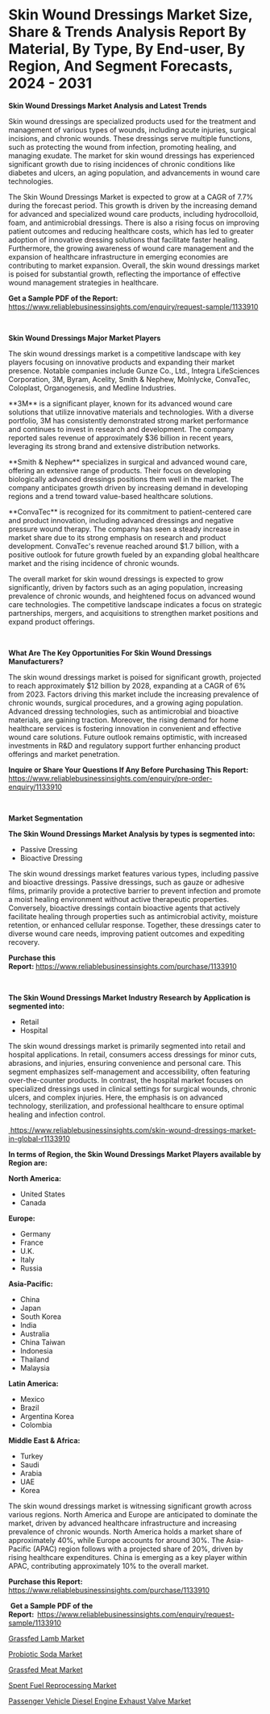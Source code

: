<p><h1>Skin Wound Dressings Market Size, Share & Trends Analysis Report By Material, By Type, By End-user, By Region, And Segment Forecasts, 2024 - 2031</h1></p><p><strong>Skin Wound Dressings Market Analysis and Latest Trends</strong></p>
<p><p>Skin wound dressings are specialized products used for the treatment and management of various types of wounds, including acute injuries, surgical incisions, and chronic wounds. These dressings serve multiple functions, such as protecting the wound from infection, promoting healing, and managing exudate. The market for skin wound dressings has experienced significant growth due to rising incidences of chronic conditions like diabetes and ulcers, an aging population, and advancements in wound care technologies.</p><p>The Skin Wound Dressings Market is expected to grow at a CAGR of 7.7% during the forecast period. This growth is driven by the increasing demand for advanced and specialized wound care products, including hydrocolloid, foam, and antimicrobial dressings. There is also a rising focus on improving patient outcomes and reducing healthcare costs, which has led to greater adoption of innovative dressing solutions that facilitate faster healing. Furthermore, the growing awareness of wound care management and the expansion of healthcare infrastructure in emerging economies are contributing to market expansion. Overall, the skin wound dressings market is poised for substantial growth, reflecting the importance of effective wound management strategies in healthcare.</p></p>
<p><strong>Get a Sample PDF of the Report:&nbsp;</strong> <a href="https://www.reliablebusinessinsights.com/enquiry/request-sample/1133910?utm_campaign=1470&utm_medium=2&utm_source=Github&utm_content=ia&utm_term=18102024&utm_id=skin-wound-dressings">https://www.reliablebusinessinsights.com/enquiry/request-sample/1133910</a></p>
<p>&nbsp;</p>
<p><strong>Skin Wound Dressings Major Market Players</strong></p>
<p><p>The skin wound dressings market is a competitive landscape with key players focusing on innovative products and expanding their market presence. Notable companies include Gunze Co., Ltd., Integra LifeSciences Corporation, 3M, Byram, Acelity, Smith & Nephew, Molnlycke, ConvaTec, Coloplast, Organogenesis, and Medline Industries.</p><p>**3M** is a significant player, known for its advanced wound care solutions that utilize innovative materials and technologies. With a diverse portfolio, 3M has consistently demonstrated strong market performance and continues to invest in research and development. The company reported sales revenue of approximately $36 billion in recent years, leveraging its strong brand and extensive distribution networks.</p><p>**Smith & Nephew** specializes in surgical and advanced wound care, offering an extensive range of products. Their focus on developing biologically advanced dressings positions them well in the market. The company anticipates growth driven by increasing demand in developing regions and a trend toward value-based healthcare solutions.</p><p>**ConvaTec** is recognized for its commitment to patient-centered care and product innovation, including advanced dressings and negative pressure wound therapy. The company has seen a steady increase in market share due to its strong emphasis on research and product development. ConvaTec's revenue reached around $1.7 billion, with a positive outlook for future growth fueled by an expanding global healthcare market and the rising incidence of chronic wounds.</p><p>The overall market for skin wound dressings is expected to grow significantly, driven by factors such as an aging population, increasing prevalence of chronic wounds, and heightened focus on advanced wound care technologies. The competitive landscape indicates a focus on strategic partnerships, mergers, and acquisitions to strengthen market positions and expand product offerings.</p></p>
<p>&nbsp;</p>
<p><strong>What Are The Key Opportunities For Skin Wound Dressings Manufacturers?</strong></p>
<p><p>The skin wound dressings market is poised for significant growth, projected to reach approximately $12 billion by 2028, expanding at a CAGR of 6% from 2023. Factors driving this market include the increasing prevalence of chronic wounds, surgical procedures, and a growing aging population. Advanced dressing technologies, such as antimicrobial and bioactive materials, are gaining traction. Moreover, the rising demand for home healthcare services is fostering innovation in convenient and effective wound care solutions. Future outlook remains optimistic, with increased investments in R&D and regulatory support further enhancing product offerings and market penetration.</p></p>
<p><strong>Inquire or Share Your Questions If Any Before Purchasing This Report:</strong> <a href="https://www.reliablebusinessinsights.com/enquiry/pre-order-enquiry/1133910?utm_campaign=1470&utm_medium=2&utm_source=Github&utm_content=ia&utm_term=18102024&utm_id=skin-wound-dressings">https://www.reliablebusinessinsights.com/enquiry/pre-order-enquiry/1133910</a></p>
<p>&nbsp;</p>
<p><strong>Market Segmentation</strong></p>
<p><strong>The Skin Wound Dressings Market Analysis by types is segmented into:</strong></p>
<p><ul><li>Passive Dressing</li><li>Bioactive Dressing</li></ul></p>
<p><p>The skin wound dressings market features various types, including passive and bioactive dressings. Passive dressings, such as gauze or adhesive films, primarily provide a protective barrier to prevent infection and promote a moist healing environment without active therapeutic properties. Conversely, bioactive dressings contain bioactive agents that actively facilitate healing through properties such as antimicrobial activity, moisture retention, or enhanced cellular response. Together, these dressings cater to diverse wound care needs, improving patient outcomes and expediting recovery.</p></p>
<p><strong>Purchase this Report:&nbsp;</strong><a href="https://www.reliablebusinessinsights.com/purchase/1133910?utm_campaign=1470&utm_medium=2&utm_source=Github&utm_content=ia&utm_term=18102024&utm_id=skin-wound-dressings">https://www.reliablebusinessinsights.com/purchase/1133910</a></p>
<p>&nbsp;</p>
<p><strong>The Skin Wound Dressings Market Industry Research by Application is segmented into:</strong></p>
<p><ul><li>Retail</li><li>Hospital</li></ul></p>
<p><p>The skin wound dressings market is primarily segmented into retail and hospital applications. In retail, consumers access dressings for minor cuts, abrasions, and injuries, ensuring convenience and personal care. This segment emphasizes self-management and accessibility, often featuring over-the-counter products. In contrast, the hospital market focuses on specialized dressings used in clinical settings for surgical wounds, chronic ulcers, and complex injuries. Here, the emphasis is on advanced technology, sterilization, and professional healthcare to ensure optimal healing and infection control.</p></p>
<p><a href="https://www.reliablebusinessinsights.com/skin-wound-dressings-market-in-global-r1133910?utm_campaign=1470&utm_medium=2&utm_source=Github&utm_content=ia&utm_term=18102024&utm_id=skin-wound-dressings">&nbsp;https://www.reliablebusinessinsights.com/skin-wound-dressings-market-in-global-r1133910</a></p>
<p><strong>In terms of Region, the Skin Wound Dressings Market Players available by Region are:</strong></p>
<p>
    <p> <strong> North America: </strong>
        <ul>
            <li>United States</li>
            <li>Canada</li>
        </ul>
        </p> 
    <p> <strong> Europe: </strong>
        <ul>
            <li>Germany</li>
            <li>France</li>
            <li>U.K.</li>
            <li>Italy</li>
            <li>Russia</li>
        </ul>
        </p> 
    <p> <strong> Asia-Pacific: </strong>
        <ul>
            <li>China</li>
            <li>Japan</li>
            <li>South Korea</li>
            <li>India</li>
            <li>Australia</li>
            <li>China Taiwan</li>
            <li>Indonesia</li>
            <li>Thailand</li>
            <li>Malaysia</li>
        </ul>
        </p> 
    <p> <strong> Latin America: </strong>
        <ul>
            <li>Mexico</li>
            <li>Brazil</li>
            <li>Argentina Korea</li>
            <li>Colombia</li>
        </ul>
        </p> 
    <p> <strong> Middle East & Africa: </strong>
        <ul>
            <li>Turkey</li>
            <li>Saudi</li>
            <li>Arabia</li>
            <li>UAE</li>
            <li>Korea</li>
        </ul>
    </p>
    </p>
<p><p>The skin wound dressings market is witnessing significant growth across various regions. North America and Europe are anticipated to dominate the market, driven by advanced healthcare infrastructure and increasing prevalence of chronic wounds. North America holds a market share of approximately 40%, while Europe accounts for around 30%. The Asia-Pacific (APAC) region follows with a projected share of 20%, driven by rising healthcare expenditures. China is emerging as a key player within APAC, contributing approximately 10% to the overall market.</p></p>
<p><strong>Purchase this Report: </strong><a href="https://www.reliablebusinessinsights.com/purchase/1133910?utm_campaign=1470&utm_medium=2&utm_source=Github&utm_content=ia&utm_term=18102024&utm_id=skin-wound-dressings">https://www.reliablebusinessinsights.com/purchase/1133910</a></p>
<p>&nbsp;<strong>Get a Sample PDF of the Report:&nbsp;&nbsp;</strong><a href="https://www.reliablebusinessinsights.com/enquiry/request-sample/1133910?utm_campaign=1470&utm_medium=2&utm_source=Github&utm_content=ia&utm_term=18102024&utm_id=skin-wound-dressings">https://www.reliablebusinessinsights.com/enquiry/request-sample/1133910</a></p>
<p><strong></strong></p>
<p><p><a href="https://www.linkedin.com/pulse/grassfed-lamb-market-opportunities-emerging-global-trends-bz1ce?utm_campaign=1470&utm_medium=2&utm_source=Github&utm_content=ia&utm_term=18102024&utm_id=skin-wound-dressings">Grassfed Lamb Market</a></p><p><a href="https://www.linkedin.com/pulse/global-perspectives-probiotic-soda-market-trends-challenges-wjtue?utm_campaign=1470&utm_medium=2&utm_source=Github&utm_content=ia&utm_term=18102024&utm_id=skin-wound-dressings">Probiotic Soda Market</a></p><p><a href="https://www.linkedin.com/pulse/navigating-grassfed-meat-market-expert-analysis-forecast-8gfue?utm_campaign=1470&utm_medium=2&utm_source=Github&utm_content=ia&utm_term=18102024&utm_id=skin-wound-dressings">Grassfed Meat Market</a></p><p><a href="https://www.linkedin.com/pulse/spent-fuel-reprocessing-market-size-share-competitive-mgjpe?utm_campaign=1470&utm_medium=2&utm_source=Github&utm_content=ia&utm_term=18102024&utm_id=skin-wound-dressings">Spent Fuel Reprocessing Market</a></p><p><a href="https://github.com/wwwkeltoum/Market-Research-Report-List-5/blob/main/passenger-vehicle-diesel-engine-exhaust-valve-market.md?utm_campaign=1470&utm_medium=2&utm_source=Github&utm_content=ia&utm_term=18102024&utm_id=skin-wound-dressings">Passenger Vehicle Diesel Engine Exhaust Valve Market</a></p></p>
